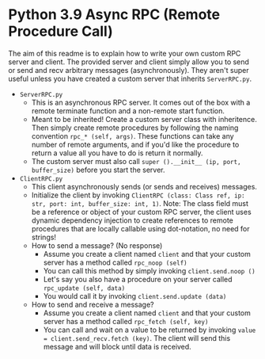 # Python 3.9 Async RPC (Remote Procedure Call)
The aim of this readme is to explain how to write your own custom RPC server and client. The provided server and client simply allow you to send or send and recv arbitrary messages (asynchronously). They aren't super useful unless you have created a custom server that inherits `ServerRPC.py`.


- `ServerRPC.py`
    - This is an asynchronous RPC server. It comes out of the box with a remote terminate function and a non-remote start function.
    - Meant to be inherited! Create a custom server class with inheritence. Then simply create remote procedures by following the naming convention `rpc_* (self, args)`. These functions can take any number of remote arguments, and if you'd like the procedure to return a value all you have to do is return it normally.
    - The custom server must also call `super ().__init__ (ip, port, buffer_size)` before you start the server.
- `ClientRPC.py`
    - This client asynchronously sends (or sends and receives) messages.
    - Initialize the client by invoking `ClientRPC (class: Class ref, ip: str, port: int, buffer_size: int, 1)`. Note: The class field must be a reference or object of your custom RPC server, the client uses dynamic dependency injection to create references to remote procedures that are locally callable using dot-notation, no need for strings!
    - How to send a message? (No response)
        - Assume you create a client named `client` and that your custom server has a method called `rpc_noop (self)`
        - You can call this method by simply invoking `client.send.noop ()`
        - Let's say you also have a procedure on your server called `rpc_update (self, data)`
        - You would call it by invoking `client.send.update (data)`
    - How to send and receive a message?
        - Assume you create a client named `client` and that your custom server has a method called `rpc_fetch (self, key)`
        - You can call and wait on a value to be returned by invoking `value = client.send_recv.fetch (key)`. The client will send this message and will block until data is received.
